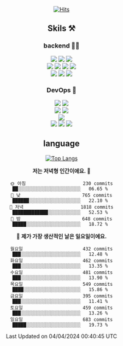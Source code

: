 <div align="center">

[![Hits](https://hits.seeyoufarm.com/api/count/incr/badge.svg?url=https%3A%2F%2Fgithub.com%2Fzxcv9203%2Fhit-counter&count_bg=%23FF7272&title_bg=%23324C2E&icon=codeigniter.svg&icon_color=%23DD5B5B&title=%EB%B0%A9%EB%AC%B8%EC%9E%90&edge_flat=false)](https://hits.seeyoufarm.com)
  
## Skils ⚒️
### backend 🧑‍💻
  
<img src="https://img.shields.io/badge/Java-FF6600?style=flat-square&logo=buymeacoffee&logoColor=white"/>
<img src="https://img.shields.io/badge/Go-0099FF?style=flat-square&logo=go&logoColor=white"/>
<img src="https://img.shields.io/badge/Kotlin-7F52FF?style=flat-square&logo=kotlin&logoColor=white"/>
  
  
<br />
  
<img src="https://img.shields.io/badge/Spring-339933?style=flat-square&logo=Spring&logoColor=white"/>
<img src="https://img.shields.io/badge/Spring Boot-339933?style=flat-square&logo=Spring Boot&logoColor=white"/>
<img src="https://img.shields.io/badge/Spring Security-339933?style=flat-square&logo=Spring Security&logoColor=white"/>
  
<img src="https://img.shields.io/badge/Spring Data JPA-339933?style=flat-square&logo=Hibernate&logoColor=white"/>

<br />
  
  <img src="https://img.shields.io/badge/mysql-0099FF?style=flat-square&logo=mysql&logoColor=white"/>
  <img src="https://img.shields.io/badge/mariadb-0099FF?style=flat-square&logo=mariadb&logoColor=white"/>
  <img src="https://img.shields.io/badge/mongoDB-47A248?style=flat-square&logo=mongodb&logoColor=white"/>
  
  
### DevOps 🚀
  
  <img src="https://img.shields.io/badge/docker-2496ED?style=flat-square&logo=docker&logoColor=white"/>
  <img src="https://img.shields.io/badge/kubernetes-326CE5?style=flat-square&logo=kubernetes&logoColor=white"/>
  
  <br />
  
  <img src="https://img.shields.io/badge/Github Actions-2088FF?style=flat-square&logo=githubactions&logoColor=white"/>
  <img src="https://img.shields.io/badge/Jenkins-D24939?style=flat-square&logo=jenkins&logoColor=white"/>
  
  
  <br />
  <img src="https://img.shields.io/badge/terraform-7B42BC?style=flat-square&logo=terraform&logoColor=white"/>
  
  <br />
  <img src="https://img.shields.io/badge/Amazon AWS-232F3E?style=flat-square&logo=Amazon AWS&logoColor=white"/>

  <img src="https://img.shields.io/badge/GCP-4285F4?style=flat-square&logo=googlecloud&logoColor=white"/>
  <img src="https://img.shields.io/badge/NCP-03C75A?style=flat-square&logo=naver&logoColor=white"/>
  
  
## language

[![Top Langs](https://github-readme-stats.vercel.app/api/top-langs/?username=zxcv9203&hide=html&exclude_repo=zxcv9203.github.io,golB&theme=grate-gatsby)](https://github.com/zxcv9203/github-readme-stats)
  
<!--START_SECTION:waka-->
**저는 저녁형 인간이에요. 🦉** 

```text
🌞 아침                     230 commits         ██░░░░░░░░░░░░░░░░░░░░░░░   06.65 % 
🌆 낮　                     765 commits         ██████░░░░░░░░░░░░░░░░░░░   22.10 % 
🌃 저녁                     1818 commits        █████████████░░░░░░░░░░░░   52.53 % 
🌙 밤　                     648 commits         █████░░░░░░░░░░░░░░░░░░░░   18.72 % 
```
📅 **제가 가장 생산적인 날은 일요일이에요.** 

```text
월요일                      432 commits         ███░░░░░░░░░░░░░░░░░░░░░░   12.48 % 
화요일                      462 commits         ███░░░░░░░░░░░░░░░░░░░░░░   13.35 % 
수요일                      481 commits         ███░░░░░░░░░░░░░░░░░░░░░░   13.90 % 
목요일                      549 commits         ████░░░░░░░░░░░░░░░░░░░░░   15.86 % 
금요일                      395 commits         ███░░░░░░░░░░░░░░░░░░░░░░   11.41 % 
토요일                      459 commits         ███░░░░░░░░░░░░░░░░░░░░░░   13.26 % 
일요일                      683 commits         █████░░░░░░░░░░░░░░░░░░░░   19.73 % 
```



 Last Updated on 04/04/2024 00:40:45 UTC
<!--END_SECTION:waka-->
  
</div>

